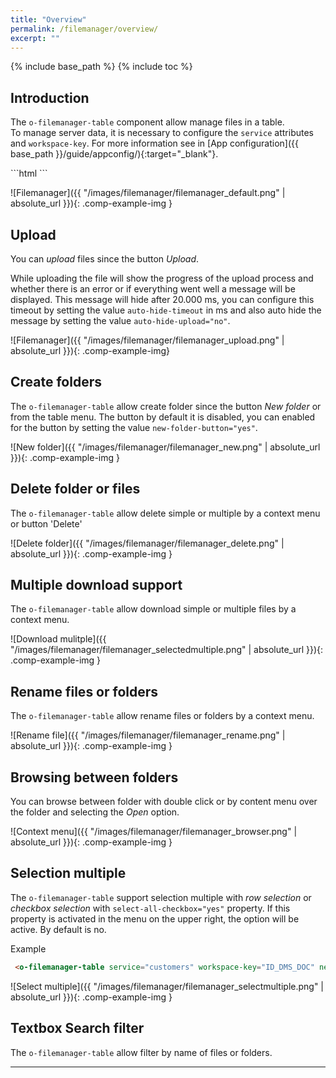 ```yaml
---
title: "Overview"
permalink: /filemanager/overview/
excerpt: ""
---
```


{% include base_path %}
{% include toc %}
## Introduction

The `o-filemanager-table` component allow manage files in a table.  
To manage server data, it is necessary to configure the `service` attributes and `workspace-key`. For more information see in [App configuration]({{ base_path }}/guide/appconfig/){:target="_blank"}. 

<div style="width:65%">
```html
<o-filemanager-table service="customers" workspace-key="ID_DMS_DOC"></o-filemanager-table>
```
</div>

 ![Filemanager]({{ "/images/filemanager/filemanager_default.png" | absolute_url }}){: .comp-example-img }


## Upload

You can *upload* files since the button *Upload*. 

While uploading the file will show the progress of the upload process and whether there is an error or if everything went well a message will be displayed. This message will hide after 20.000 ms, you can configure this timeout by setting the value `auto-hide-timeout` in ms and also auto hide the message by setting the value `auto-hide-upload="no"`.

![Filemanager]({{ "/images/filemanager/filemanager_upload.png" | absolute_url }}){: .comp-example-img}


## Create folders

The `o-filemanager-table` allow create folder since the button *New folder* or from the table menu. The button by default it is disabled, you can enabled for the button by setting the value `new-folder-button="yes"`.

![New folder]({{ "/images/filemanager/filemanager_new.png" | absolute_url }}){: .comp-example-img }

## Delete folder or files

The `o-filemanager-table` allow delete simple or multiple by a context menu or button 'Delete'

![Delete folder]({{ "/images/filemanager/filemanager_delete.png" | absolute_url }}){: .comp-example-img  }

## Multiple download support

The `o-filemanager-table` allow download simple or multiple files by a context menu.

![Download mulitple]({{ "/images/filemanager/filemanager_selectedmultiple.png" | absolute_url }}){: .comp-example-img }

## Rename files or folders 

The `o-filemanager-table` allow rename files or folders by a context menu.

![Rename file]({{ "/images/filemanager/filemanager_rename.png" | absolute_url }}){: .comp-example-img  }


## Browsing between folders

You can browse between folder with double click or by content menu over the folder and selecting the *Open* option.

![Context menu]({{ "/images/filemanager/filemanager_browser.png" | absolute_url }}){: .comp-example-img  }


## Selection multiple
The `o-filemanager-table` support selection multiple with *row selection* or *checkbox selection* with `select-all-checkbox="yes"` property. If this property is activated in the menu on the upper right, the option will be active. By default is no.

Example

```html
 <o-filemanager-table service="customers" workspace-key="ID_DMS_DOC" new-folder-button="yes" select-all-checkbox="yes"></o-filemanager-table>
```

![Select multiple]({{ "/images/filemanager/filemanager_selectmultiple.png" | absolute_url }}){: .comp-example-img  }


## Textbox Search filter

The `o-filemanager-table` allow filter by name of files or folders.

---
